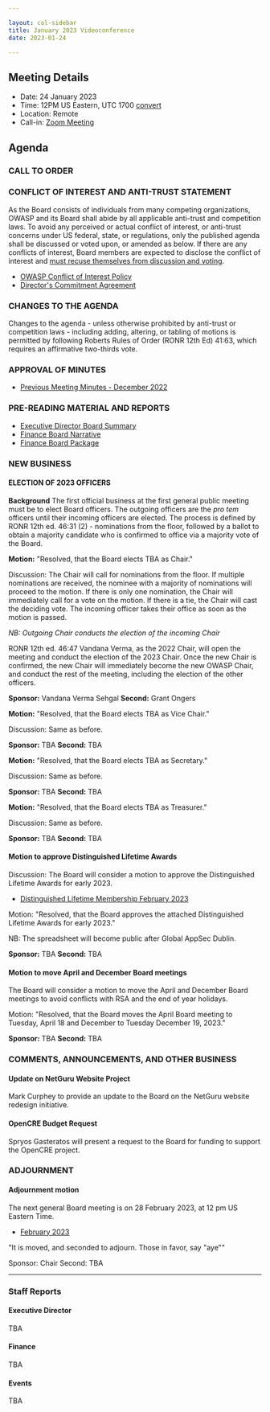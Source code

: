 ```yaml
---

layout: col-sidebar
title: January 2023 Videoconference
date: 2023-01-24

---
```


## Meeting Details

- Date: 24 January 2023
- Time: 12PM US Eastern, UTC 1700 [convert](https://www.timeanddate.com/worldclock/meetingdetails.html?year=2023&month=1&day=24&hour=17&min=0&sec=0&p1=398&p2=16&p3=110&p4=197&p5=217&p6=136&p7=179&p8=438)
- Location: Remote
- Call-in: [Zoom Meeting](https://us06web.zoom.us/j/83392905205?pwd=bXpFOG1oSEMwUTJBTjlQMzVsT1FQdz09)

## Agenda

### CALL TO ORDER

<!--
Board Members
- Vandana Verma Sehgal, Grant Ongers, Avi Douglen, Glenn ten Cate, Mark Curphey, Matt Tesauro, Bil Corry.

Guests
Andrew van der Stock, Shelby Graham, Dawn Aitken, Harold Blankenship, Lisa Jones, Kelly Santalucia, Lauren Thomas
-->

### CONFLICT OF INTEREST AND ANTI-TRUST STATEMENT

As the Board consists of individuals from many competing organizations, OWASP and its Board shall abide by all applicable anti-trust and competition laws. To avoid any perceived or actual conflict of interest, or anti-trust concerns under US federal, state, or regulations, only the published agenda shall be discussed or voted upon, or amended as below. If there are any conflicts of interest, Board members are expected to disclose the conflict of interest and [must recuse themselves from discussion and voting](https://owasp.org/www-policy/legal/bylaws#section-702-disclosure-required).

- [OWASP Conflict of Interest Policy](https://owasp.org/www-policy/operational/conflict-of-interest)
- [Director's Commitment Agreement](https://owasp.org/www-policy/legal/directors-committment-agreement)

### CHANGES TO THE AGENDA

Changes to the agenda - unless otherwise prohibited by anti-trust or competition laws - including adding, altering, or tabling of motions is permitted by following Roberts Rules of Order (RONR 12th Ed) 41:63, which requires an affirmative two-thirds vote.

### APPROVAL OF MINUTES

- [Previous Meeting Minutes - December 2022](/www-board/meetings-historical/2022/202212)

### PRE-READING MATERIAL AND REPORTS

- [Executive Director Board Summary](TBA)
- [Finance Board Narrative](TBA)
- [Finance Board Package](TBA)

### NEW BUSINESS

#### ELECTION OF 2023 OFFICERS

**Background** The first official business at the first general public meeting must be to elect Board officers. The outgoing officers are the *pro tem* officers until their incoming officers are elected. The process is defined by RONR 12th ed. 46:31 (2) - nominations from the floor, followed by a ballot to obtain a majority candidate who is confirmed to office via a majority vote of the Board.

**Motion:** "Resolved, that the Board elects TBA as Chair."

Discussion: The Chair will call for nominations from the floor. If multiple nominations are received, the nominee with a majority of nominations will proceed to the motion. If there is only one nomination, the Chair will immediately call for a vote on the motion. If there is a tie, the Chair will cast the deciding vote. The incoming officer takes their office as soon as the motion is passed.

*NB: Outgoing Chair conducts the election of the incoming Chair*

RONR 12th ed. 46:47 Vandana Verma, as the 2022 Chair, will open the meeting and conduct the election of the 2023 Chair. Once the new Chair is confirmed, the new Chair will immediately become the new OWASP Chair, and conduct the rest of the meeting, including the election of the other officers.

**Sponsor:** Vandana Verma Sehgal
**Second:** Grant Ongers

**Motion:** "Resolved, that the Board elects TBA as Vice Chair."

Discussion: Same as before.

**Sponsor:** TBA
**Second:** TBA

**Motion:** "Resolved, that the Board elects TBA as Secretary."

Discussion: Same as before.

**Sponsor:** TBA
**Second:** TBA

**Motion:** "Resolved, that the Board elects TBA as Treasurer."

Discussion: Same as before.

**Sponsor:** TBA
**Second:** TBA

#### Motion to approve Distinguished Lifetime Awards

Discussion: The Board will consider a motion to approve the Distinguished Lifetime Awards for early 2023.

- [Distinguished Lifetime Membership February 2023](https://docs.google.com/spreadsheets/d/1fYAwWvOniTzfCpkV9x99WIoW0AuceKGUQ4XLgZ_BIJw/edit?usp=sharing)

Motion: "Resolved, that the Board approves the attached Distinguished Lifetime Awards for early 2023."

NB: The spreadsheet will become public after Global AppSec Dublin.

**Sponsor:** TBA
**Second:** TBA

#### Motion to move April and December Board meetings

The Board will consider a motion to move the April and December Board meetings to avoid conflicts with RSA and the end of year holidays.

Motion: "Resolved, that the Board moves the April Board meeting to Tuesday, April 18 and December to Tuesday December 19, 2023."

**Sponsor:** TBA
**Second:** TBA

### COMMENTS, ANNOUNCEMENTS, AND OTHER BUSINESS

#### Update on NetGuru Website Project

Mark Curphey to provide an update to the Board on the NetGuru website redesign initiative.

#### OpenCRE Budget Request

Spryos Gasteratos will present a request to the Board for funding to support the OpenCRE project.

### ADJOURNMENT

#### Adjournment motion

The next general Board meeting is on 28 February 2023, at 12 pm US Eastern Time.

- [February 2023](https://owasp.org/www-board/meetings/202302)

"It is moved, and seconded to adjourn. Those in favor, say "aye""

Sponsor: Chair
Second: TBA

***

### Staff Reports

#### Executive Director

TBA

#### Finance

TBA

#### Events

TBA

